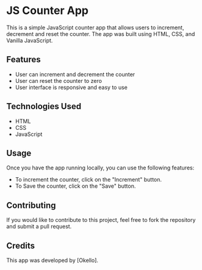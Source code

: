 
# JS Counter App

This is a simple JavaScript counter app that allows users to increment, decrement and reset the counter. The app was built using HTML, CSS, and Vanilla JavaScript.

## Features

- User can increment and decrement the counter
- User can reset the counter to zero
- User interface is responsive and easy to use

## Technologies Used

- HTML
- CSS
- JavaScript


## Usage

Once you have the app running locally, you can use the following features:

- To increment the counter, click on the "Increment" button.
- To Save the counter, click on the "Save" button.

## Contributing

If you would like to contribute to this project, feel free to fork the repository and submit a pull request.

## Credits

This app was developed by [Okello].
